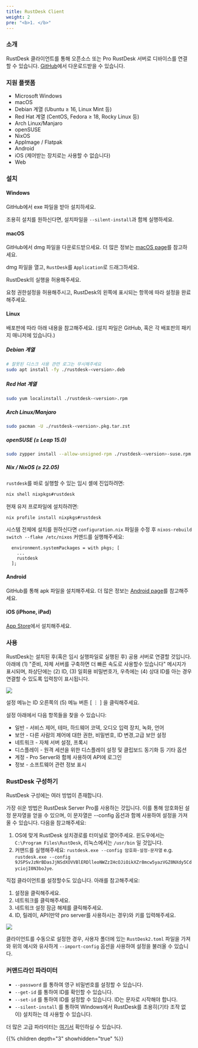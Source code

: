 ```yaml
---
title: RustDesk Client
weight: 2
pre: "<b>1. </b>"
---
```


### 소개
RustDesk 클라이언트를 통해 오픈소스 또는 Pro RustDesk 서버로 디바이스를 연결할 수 있습니다.
[GitHub](https://git서b.com/rustdesk/rustdesk/releases/latest)에서 다운로드받을 수 있습니다.

### 지원 플랫폼
- Microsoft Windows
- macOS
- Debian 계열 (Ubuntu ≥ 16, Linux Mint 등)
- Red Hat 계열 (CentOS, Fedora ≥ 18, Rocky Linux 등)
- Arch Linux/Manjaro
- openSUSE
- NixOS
- AppImage / Flatpak
- Android
- iOS (제어받는 장치로는 사용할 수 없습니다)
- Web

### 설치 

#### Windows

GitHub에서 exe 파일을 받아 설치하세요.

조용히 설치를 원하신다면, 설치파일을 `--silent-install`과 함께 실행하세요.

#### macOS

GitHub에서 dmg 파일을 다운로드받으세요. 더 많은 정보는 [macOS page](https://rustdesk.com/docs/en/client/mac/)를 참고하세요.

dmg 파일을 열고, `RustDesk`를 `Application`로 드래그하세요.

RustDesk의 실행을 허용해주세요.

요청 권한설정을 허용해주시고, RustDesk의 왼쪽에 표시되는 항목에 따라 설정을 완료해주세요.

#### Linux

배포판에 따라 아래 내용을 참고해주세요. (설치 파일은 GitHub, 혹은 각 배포판의 패키지 매니저에 있습니다.)

##### Debian 계열

```sh
# 잘못된 디스크 사용 관련 로그는 무시해주세요
sudo apt install -fy ./rustdesk-<version>.deb
```

##### Red Hat 계열

```sh
sudo yum localinstall ./rustdesk-<version>.rpm
```

##### Arch Linux/Manjaro

```sh
sudo pacman -U ./rustdesk-<version>.pkg.tar.zst
```

##### openSUSE (≥ Leap 15.0)

```sh
sudo zypper install --allow-unsigned-rpm ./rustdesk-<version>-suse.rpm
```

##### Nix / NixOS (≥ 22.05)

`rustdesk`를 바로 실행할 수 있는 임시 셸에 진입하려면:

```sh
nix shell nixpkgs#rustdesk
```

현재 유저 프로파일에 설치하려면:

```sh
nix profile install nixpkgs#rustdesk
```

시스템 전체에 설치를 원하신다면 `configuration.nix` 파일을 수정 후 `nixos-rebuild switch --flake /etc/nixos` 커맨드를 실행해주세요:

```
  environment.systemPackages = with pkgs; [
    ...
    rustdesk
  ];
```

#### Android
GitHub를 통해 apk 파일을 설치해주세요. 더 많은 정보는 [Android page](https://rustdesk.com/docs/en/client/android/)를 참고해주세요.

#### iOS (iPhone, iPad)
[App Store](https://apps.apple.com/us/app/rustdesk-remote-desktop/id1581225015)에서 설치해주세요.

### 사용
RustDesk는 설치된 후(혹은 임시 실행파일로 실행된 후) 공용 서버로 연결할 것입니다. 아래에 (1) "준비, 자체 서버를 구축하면 더 빠른 속도로 사용할수 있습니다" 메시지가 표시되며, 좌상단에는 (2) ID, (3) 일회용 비밀번호가, 우측에는 (4) 상대 ID를 아는 경우 연결할 수 있도록 입력창이 표시됩니다.

![](/docs/en/client/images/client.png)

설정 메뉴는 ID 오른쪽의 (5) 메뉴 버튼 [ &#8942; ] 을 클릭해주세요.

설정 아래에서 다음 항목들을 찾을 수 있습니다:
- 일반 - 서비스 제어, 테마, 하드웨어 코덱, 오디오 입력 장치, 녹화, 언어
- 보안 - 다른 사람의 제어에 대한 권한, 비밀번호, ID 변경,고급 보안 설정
- 네트워크 - 자체 서버 설정, 프록시
- 디스플레이 - 원격 세션을 위한 디스플레이 설정 및 클립보드 동기화 등 기타 옵션
- 계정 - Pro Server와 함께 사용하여 API에 로그인
- 정보 - 소프트웨어 관련 정보 표시

### RustDesk 구성하기
RustDesk 구성에는 여러 방법이 존재합니다.

가장 쉬운 방법은 RustDesk Server Pro를 사용하는 것입니다. 이를 통해 암호화된 설정 문자열을 얻을 수 있으며, 이 문자열은 --config 옵션과 함께 사용하여 설정을 가져올 수 있습니다. 다음을 참고해주세요:
1. OS에 맞게 RustDesk 설치경로를 터미널로 열어주세요. 윈도우에서는 `C:\Program Files\RustDesk`, 리눅스에서는 `/usr/bin` 일 것입니다.
2. 커맨드를 실행해주세요: `rustdesk.exe --config 암호화-설정-문자열` e.g. `rustdesk.exe --config 9JSPSvJzNrBDasJjNSdXOVVBlERDlleoNWZzIHcOJiOikXZr8mcw5yazVGZ0NXdy5CdyciojI0N3boJye`.

직접 클라이언트를 설정할수도 있습니다. 아래를 참고해주세요:
1. 설정을 클릭해주세요.
2. 네트워크를 클릭해주세요.
3. 네트워크 설정 잠금 해제를 클릭해주세요.
4. ID, 릴레이, API(만약 pro server를 사용하시는 경우)와 키를 입력해주세요.

![](/docs/en/client/images/network-settings.png)

클라이언트를 수동으로 설정한 경우, 사용자 폴더에 있는 `RustDesk2.toml` 파일을 가져와 위의 예시와 유사하게 `--import-config` 옵션을 사용하여 설정을 불러올 수 있습니다.

### 커맨드라인 파라미터
- `--password` 를 통하여 영구 비밀번호를 설정할 수 있습니다.
- `--get-id` 를 통하여 ID를 확인할 수 있습니다.
- `--set-id` 를 통하여 ID를 설정할 수 있습니다. ID는 문자로 시작해야 합니다.
- `--silent-install` 를 통하여 Windows에서 RustDesk를 조용히(기타 조작 없이) 설치하는 데 사용할 수 있습니다.

더 많은 고급 파라미터는 [여기서](https://github.com/rustdesk/rustdesk/blob/bdc5cded221af9697eb29aa30babce75e987fcc9/src/core_main.rs#L242) 확인하실 수 있습니다.

{{% children depth="3" showhidden="true" %}}
